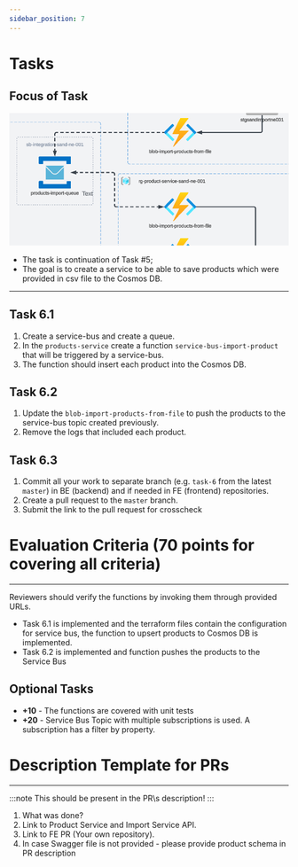 ```yaml
---
sidebar_position: 7
---
```


# Tasks

## Focus of Task
![img.png](./assets/task.png)

- The task is continuation of Task #5;
- The goal is to create a service to be able to save products which were provided in csv file to the Cosmos DB.

---

## Task 6.1
1. Create a service-bus and create a queue. 
2. In the `products-service` create a function `service-bus-import-product` that will be triggered by a service-bus.
3. The function should insert each product into the Cosmos DB.

## Task 6.2
1. Update the `blob-import-products-from-file` to push the products to the service-bus topic created previously.
2. Remove the logs that included each product.

## Task 6.3

1. Commit all your work to separate branch (e.g. `task-6` from the latest `master`) in BE (backend) and if needed in FE (frontend) repositories.
2. Create a pull request to the `master` branch.
3. Submit the link to the pull request for crosscheck


# Evaluation Criteria (70 points for covering all criteria)
------
Reviewers should verify the functions by invoking them through provided URLs.

- Task 6.1 is implemented and the terraform files contain the configuration for service bus, the function to upsert products to Cosmos DB is implemented.
- Task 6.2 is implemented and function pushes the products to the Service Bus

## Optional Tasks

- **+10** - The functions are covered with unit tests
- **+20** - Service Bus Topic with multiple subscriptions is used. A subscription has a filter by property.

# Description Template for PRs
---
:::note
This should be present in the PR\s description!
:::

1. What was done?
2. Link to Product Service and Import Service API.
3. Link to FE PR (Your own repository).
4. In case Swagger file is not provided - please provide product schema in PR description


